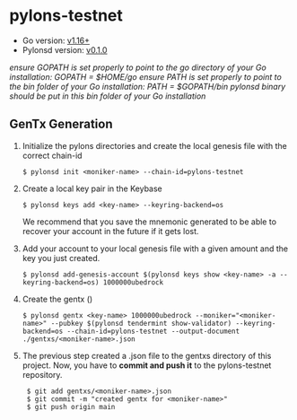 # pylons-testnet

- Go version: [v1.16+](https://golang.org/dl/)
- Pylonsd version: [v0.1.0](https://github.com/Pylons-tech/pylons/releases)

*ensure GOPATH is set properly to point to the go directory of your Go installation: GOPATH = $HOME/go*
*ensure PATH is set properly to point to the bin folder of your Go installation: PATH = $GOPATH/bin*
*pylonsd binary should be put in this bin folder of your Go installation*


## GenTx Generation

1. Initialize the pylons directories and create the local genesis file with the correct
   chain-id

   ```shell
   $ pylonsd init <moniker-name> --chain-id=pylons-testnet
   ```

2. Create a local key pair in the Keybase

   ```shell
   $ pylonsd keys add <key-name> --keyring-backend=os
   ```
   We recommend that you save the mnemonic generated to be able to recover your account in the future if it gets lost.  

3. Add your account to your local genesis file with a given amount and the key you
   just created.

   ```shell
   $ pylonsd add-genesis-account $(pylonsd keys show <key-name> -a --keyring-backend=os) 1000000ubedrock
   ```

4. Create the gentx ()

   ```shell
   $ pylonsd gentx <key-name> 1000000ubedrock --moniker="<moniker-name>" --pubkey $(pylonsd tendermint show-validator) --keyring-backend=os --chain-id=pylons-testnet --output-document ./gentxs/<moniker-name>.json                    
   ```

5. The previous step created a <monikername>.json file to the gentxs directory of this project. Now, you have to **commit and 
push it** to the pylons-testnet repository. 

   ```shell
    $ git add gentxs/<moniker-name>.json
    $ git commit -m "created gentx for <moniker-name>"
    $ git push origin main

   ```
